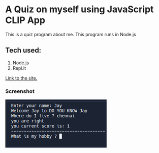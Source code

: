# A Quiz on myself using JavaScript CLIP App

This is a quiz program about me. This program runs in Node.js

## Tech used:
 
1. Node.js
1. Repl.it

[Link to the site.](https://replit.com/@jayprakash8/project-one?embed=1&embed=1)

### Screenshot
![screenshot](image/screenshot.png)
